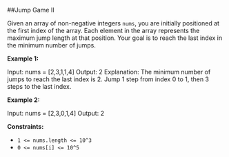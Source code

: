 ##Jump Game II

Given an array of non-negative integers `nums`, you are initially positioned at the first index of the array. Each element in the array represents the maximum jump length at that position. Your goal is to reach the last index in the minimum number of jumps.

**Example 1:**

Input: nums = [2,3,1,1,4]
Output: 2
Explanation: The minimum number of jumps to reach the last index is 2. Jump 1 step from index 0 to 1, then 3 steps to the last index.

**Example 2:**

Input: nums = [2,3,0,1,4]
Output: 2 

**Constraints:**

- `1 <= nums.length <= 10^3`
- `0 <= nums[i] <= 10^5`